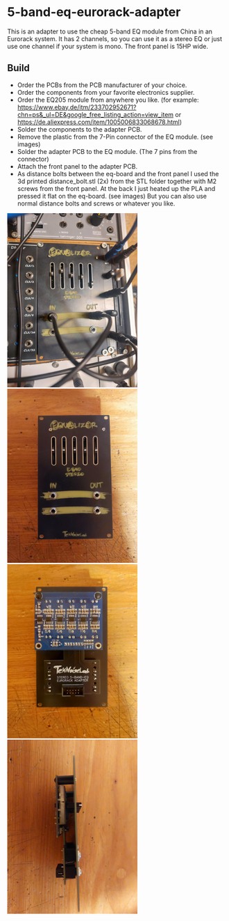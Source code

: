 # 5-band-eq-eurorack-adapter
This is an adapter to use the cheap 5-band EQ module from China in an Eurorack system.
It has 2 channels, so you can use it as a stereo EQ or just use one channel if your system is mono.
The front panel is 15HP wide.

## Build
- Order the PCBs from the PCB manufacturer of your choice.
- Order the components from your favorite electronics supplier.
- Order the EQ205 module from anywhere you like. (for example: https://www.ebay.de/itm/233702952671?chn=ps&_ul=DE&google_free_listing_action=view_item or https://de.aliexpress.com/item/1005006833068678.html)
- Solder the components to the adapter PCB.
- Remove the plastic from the 7-Pin connector of the EQ module. (see images)
- Solder the adapter PCB to the EQ module. (The 7 pins from the connector)
- Attach the front panel to the adapter PCB.
- As distance bolts between the eq-board and the front panel I used the 3d printed distance_bolt.stl (2x) from the STL folder together with M2 screws from the front panel. At the back I just heated up the PLA and pressed it flat on the eq-board. (see images)
But you can also use normal distance bolts and screws or whatever you like.

<img src="Images/action.jpeg" width="300">
<img src="Images/front.jpeg" width="300">
<img src="Images/back.jpeg" width="300">
<img src="Images/side.jpeg" width="300">

